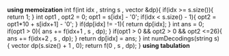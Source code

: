 **using memoization**
int f(int idx , string s , vector<int> &dp){
if(idx >= s.size()){
return 1;
}
int opt1 , opt2 = 0;
opt1 = s[idx] - '0';
if(idx < s.size() - 1){
opt2 = opt1*10 + s[idx+1] - '0';
}
if(dp[idx] != -1){
return dp[idx];
}
int ans = 0;
if(opt1 > 0){
ans += f(idx+1 , s , dp);
}
if(opt1 > 0 && opt2 > 0 && opt2 <=26){
ans += f(idx+2 , s , dp);
}
return dp[idx] = ans;
}
int numDecodings(string s) {
vector<int> dp(s.size() + 1 , 0);
return f(0 , s , dp);
}
**using tabulation**